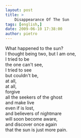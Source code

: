 ```yaml
---
layout: post
title: >
    Disappearance Of The Sun
tags: [english,]
date: 2009-06-10 17:38:00
author: pietro
---
```

What happened to the sun?<br/>I thought being two, but I am one,<br/>I tried to be<br/>the one can't see,<br/>I tried to see<br/>but couldn't be,<br/>at all,<br/>at all,<br/>forgive<br/>all the seekers of the ghost<br/>and make live<br/>even if is lost,<br/>and believers of nightmare<br/>will soon become aware,<br/>and discover once again<br/>that the sun is just more pain.
